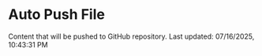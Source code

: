# Auto Push File

Content that will be pushed to GitHub repository.
Last updated: 07/16/2025, 10:43:31 PM